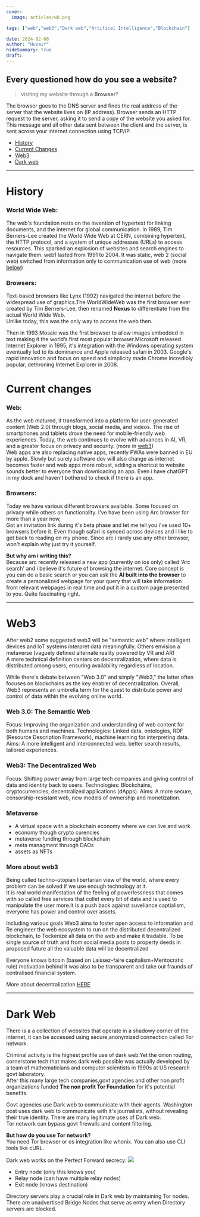```yaml
---
cover:
  image: articles/wb.png

tags: ["web","web3","Dark web","Artifical Intelligence","Blockchain"]

date: 2024-02-08
author: "Huzaif"
hideSummary: true
draft: 
---
```

## Every questioned how do you see a website?
> visiting my website through a **Browser**?
>
The browser goes to the DNS server and finds the real address of the server that the website lives on (IP address).
Browser sends an HTTP request to the server, asking it to send a copy of the website you asked for. This message and all other data sent between the client and the server, is sent across your internet connection using TCP/IP.

- [History](#history)
- [Current Changes](#current-changes)
- [Web3](#web3)
- [Dark web](#dark-web)

---
# History

### World Wide Web:
The web's foundation rests on the invention of hypertext for linking documents, and the internet for global communication. In 1989, Tim Berners-Lee created the World Wide Web at CERN, combining hypertext, the HTTP protocol, and a system of unique addresses (URLs) to access resources.  This sparked an explosion of websites and search engines to navigate them. web1 lasted from 1991 to 2004. It was static,
web 2 (social web) switched from information only  to communication use of web (more [below](#web))

### Browsers:
Text-based browsers like Lynx (1992) navigated the internet before the widespread use of graphics.The WorldWideWeb was the first browser ever created by Tim Berners-Lee, then renamed **Nexus** to differentiate from the actual World Wide Web. \
Unlike today, this was the only way to access the web then. 

Then in 1993 Mosaic was the first browser to allow images embedded in text making it the world’s first most popular browser.Microsoft released Internet Explorer in 1995, it's integration with the Windows operating system eventually led to its dominance and Apple released safari in 2003. Google's rapid innovation and focus on speed and simplicity made Chrome incredibly popular, dethroning Internet Explorer in 2008.



# Current changes

### Web:
As the web matured, it transformed into a platform for user-generated content (Web 2.0) through blogs, social media, and videos. The rise of smartphones and tablets drove the need for mobile-friendly web experiences. Today, the web continues to evolve with advances in AI, VR, and a greater focus on privacy and security. (more in [web3](#web3)) \
Web apps are also replacing native apps, recently PWAs were banned in EU by apple. Slowly but surely software dev will also change as internet becomes faster and web apps more robust, adding a shortcut to website sounds better to everyone than downloading an app. Even i have chatGPT in my dock and haven't bothered to check if there is an app.

### Browsers:
Today we have various different browsers available. Some focused on privacy while others on functionality.
I've have been using Arc browser for more than a year now, \
 Got an invitation link during it's beta phase and let me tell you i've used 10+ browsers before it. Even though safari is synced across devices and i like to get back to reading on my phone. Since arc i rarely use any other browser, won't explain why just try it yourself.

**But why am i writing this?** \
Because arc recently released a new app (currently on ios only) called 'Arc search' and i believe it's future of browsing the internet. Core concept is you can do a basic search or you can ask the **AI built into the browser** to create a personalized webpage for your query that will take information from relevant webpages in real time and put it in a custom page presented to you. Quite fascinating right.

---

# Web3
After web2 some suggested web3 will be "semantic web" where intelligent devices and IoT systems interpret data meaningfully. Others envision a metaverse (vaguely defined alternate reality powered by VR and AR) \
A more technical definition centers on decentralization, where data is distributed among users, ensuring availability regardless of location.

While there's debate between "Web 3.0" and simply "Web3," the latter often focuses on blockchains as the key enabler of decentralization. Overall,  Web3 represents an umbrella term for the quest to distribute power and control of data within the evolving online world.

### Web 3.0: The Semantic Web

Focus: Improving the organization and understanding of web content for both humans and machines.
Technologies: Linked data, ontologies, RDF (Resource Description Framework), machine learning for interpreting data.
Aims: A more intelligent and interconnected web, better search results, tailored experiences.
### Web3: The Decentralized Web

Focus: Shifting power away from large tech companies and giving control of data and identity back to users.
Technologies: Blockchains, cryptocurrencies, decentralized applications (dApps).
Aims: A more secure, censorship-resistant web, new models of ownership and monetization.

### Metaverse 

- A virtual space with a blockchain economy where we can live and work
- economy though crypto curencies
- metaverse funding through blockchain
- meta managment thruogh DAOs
- assets as NFTs

### More about web3

Being called techno-utopian libertarian view of the world, where every problem can be solved if we use enough technology at it. \
It is real world manifestation of the feeling of powerlessness that comes with so called free services that collet every bit of data and is used to manipulate the user more.It is a push back against suveliance captialism, everyone has power and control over assets.

Including various goals Web3 aims to foster  open access to information and Re engineer the web ecosystem to run on the distributed decentralized blockchain, to Tockenize all data on the web and make it tradable. To be single source of truth and from social media posts to property deeds in proposed future all the valuable data will be decentralized

Everyone knows bitcoin (based on Laissez-faire capitalism+Meritocratic rule) motivation behind it was also to be transparent and take out fraunds of centralised financial system.

More about decentralization [HERE](https://huz4f.online/articles/blockchain/)

---

# Dark Web
There is a a collection of websites that operate in a shadowy corner of the internet, it can be accessed using secure,anonymized connection called Tor network.

Criminal activity is the highest profile use of dark web.Yet the onion routing, cornerstone tech that makes dark web possible was actually developed by a team of mathematicians and computer scientists in 1990s at US research  govt laboratory. \
After this many large tech companies,govt agencies and other non profit organizations funded **The non profit Tor Foundation** for it's potential benefits. 

Govt agencies use Dark web to communicate with their agents.
Washington post uses dark web to communicate with it's journalists, without revealing their true identity. There are many legitimate uses of Dark web. \
Tor network can bypass govt firewalls and content filtering. 


**But how do you use Tor network?** \
You need Tor browser or os integration like whonix. You can also use CLI tools like cURL.

Dark web works on the Perfect Forward secrecy:
![](/articles/Darkweb.png)
- Entry node (only this knows you)
- Relay node (can have multiple relay nodes)
- Exit node (knows destination)

Directory servers play a crucial role in Dark web by maintaining Tor nodes.
There are unadvertised Bridge Nodes that serve as entry when Directory servers are blocked.